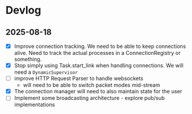 # Devlog

## 2025-08-18

- [x] Improve connection tracking. We need to be able to keep connections alive. Need to track the actual processes in a ConnectionRegistry or something.
- [x] Stop simply using Task.start_link when handling connections. We will need a `DynamicSupervisor`
- [ ] improve HTTP Request Parser to handle websockets
  - will need to be able to switch packet modes mid-stream
- [x] The connection manager will need to also maintain state for the user
- [ ] Implement some broadcasting architecture - explore pub/sub implementations
